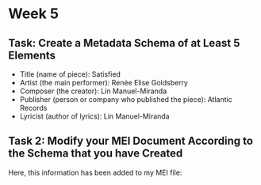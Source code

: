 # Week 5
## Task: Create a Metadata Schema of at Least 5 Elements
- Title (name of piece): Satisfied
- Artist (the main performer): Renée Elise Goldsberry
- Composer (the creator): Lin Manuel-Miranda
- Publisher (person or company who published the piece): Atlantic Records
- Lyricist (author of lyrics): Lin Manuel-Miranda

## Task 2: Modify your MEI Document According to the Schema that you have Created
Here, this information has been added to my MEI file:
